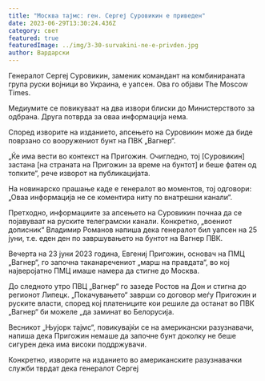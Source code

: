 ```yaml
---
title: "Москва тајмс: ген. Сергеј Суровикин е приведен"
date: 2023-06-29T13:30:24.436Z
category: свет
featured: true
featuredImage: ../img/3-30-survakini-ne-e-privden.jpg
author: Вардарски
---
```

Генералот Сергеј Суровикин, заменик командант на комбинираната група руски војници во Украина, е уапсен. Ова го објави The Moscow Times.

Медиумите се повикуваат на два извори блиски до Министерството за одбрана. Друга потврда за оваа информација нема.

Според изворите на изданието, апсењето на Суровикин може да биде поврзано со вооружениот бунт на ПВК „Вагнер“.

„Ќе има вести во контекст на Пригожин. Очигледно, тој \[Суровикин] застана \[на страната на Пригожин за време на бунтот] и беше фатен од топките“, рече изворот на публикацијата.

На новинарско прашање каде е генералот во моментов, тој одговори: „Оваа информација не се коментира ниту по внатрешни канали“.

Претходно, информациите за апсењето на Суровикин почнаа да се појавуваат на руските телеграмски канали. Конкретно, „воениот дописник“ Владимир Романов напиша дека генералот бил уапсен на 25 јуни, т.е. еден ден по завршувањето на бунтот на Вагнер ПВК.

Вечерта на 23 јуни 2023 година, Евгениј Пригожин, основач на ПМЦ „Вагнер“, го започна таканаречениот „марш на правдата“, во кој најверојатно ПМЦ имаше намера да стигне до Москва.

До следното утро ПВЦ „Вагнер“ го зазеде Ростов на Дон и стигна до регионот Липецк. „Покачувањето“ заврши со договор меѓу Пригожин и руските власти, според кој платениците кои решиле да останат во ПВК „Вагнер“ би можеле „да заминат во Белорусија.

Весникот „Њујорк тајмс“, повикувајќи се на американски разузнавачи, напиша дека Пригожин немаше да започне бунт доколку не беше сигурен дека има високи поддржувачи.

Конкретно, изворите на изданието во американските разузнавачки служби тврдат дека генералот Сергеј